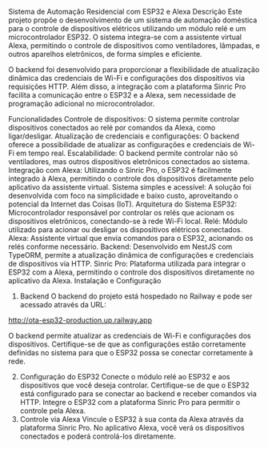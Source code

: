 Sistema de Automação Residencial com ESP32 e Alexa
Descrição
Este projeto propõe o desenvolvimento de um sistema de automação doméstica para o controle de dispositivos elétricos utilizando um módulo relé e um microcontrolador ESP32. O sistema integra-se com a assistente virtual Alexa, permitindo o controle de dispositivos como ventiladores, lâmpadas, e outros aparelhos eletrônicos, de forma simples e eficiente.

O backend foi desenvolvido para proporcionar a flexibilidade de atualização dinâmica das credenciais de Wi-Fi e configurações dos dispositivos via requisições HTTP. Além disso, a integração com a plataforma Sinric Pro facilita a comunicação entre o ESP32 e a Alexa, sem necessidade de programação adicional no microcontrolador.

Funcionalidades
Controle de dispositivos: O sistema permite controlar dispositivos conectados ao relé por comandos da Alexa, como ligar/desligar.
Atualização de credenciais e configurações: O backend oferece a possibilidade de atualizar as configurações e credenciais de Wi-Fi em tempo real.
Escalabilidade: O backend permite controlar não só ventiladores, mas outros dispositivos eletrônicos conectados ao sistema.
Integração com Alexa: Utilizando o Sinric Pro, o ESP32 é facilmente integrado à Alexa, permitindo o controle dos dispositivos diretamente pelo aplicativo da assistente virtual.
Sistema simples e acessível: A solução foi desenvolvida com foco na simplicidade e baixo custo, aproveitando o potencial da Internet das Coisas (IoT).
Arquitetura do Sistema
ESP32: Microcontrolador responsável por controlar os relés que acionam os dispositivos eletrônicos, conectando-se à rede Wi-Fi local.
Relé: Módulo utilizado para acionar ou desligar os dispositivos elétricos conectados.
Alexa: Assistente virtual que envia comandos para o ESP32, acionando os relés conforme necessário.
Backend: Desenvolvido em NestJS com TypeORM, permite a atualização dinâmica de configurações e credenciais de dispositivos via HTTP.
Sinric Pro: Plataforma utilizada para integrar o ESP32 com a Alexa, permitindo o controle dos dispositivos diretamente no aplicativo da Alexa.
Instalação e Configuração
1. Backend
O backend do projeto está hospedado no Railway e pode ser acessado através da URL:

http://ota-esp32-production.up.railway.app

O backend permite atualizar as credenciais de Wi-Fi e configurações dos dispositivos. Certifique-se de que as configurações estão corretamente definidas no sistema para que o ESP32 possa se conectar corretamente à rede.

2. Configuração do ESP32
Conecte o módulo relé ao ESP32 e aos dispositivos que você deseja controlar.
Certifique-se de que o ESP32 está configurado para se conectar ao backend e receber comandos via HTTP.
Integre o ESP32 com a plataforma Sinric Pro para permitir o controle pela Alexa.
3. Controle via Alexa
Vincule o ESP32 à sua conta da Alexa através da plataforma Sinric Pro.
No aplicativo Alexa, você verá os dispositivos conectados e poderá controlá-los diretamente.
